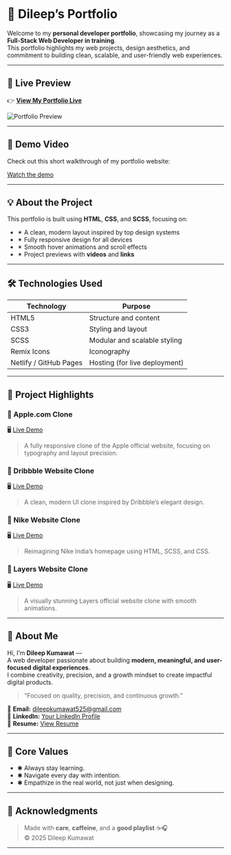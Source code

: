 # 🌸 Dileep’s Portfolio

Welcome to my **personal developer portfolio**, showcasing my journey as a **Full-Stack Web Developer in training**.  
This portfolio highlights my web projects, design aesthetics, and commitment to building clean, scalable, and user-friendly web experiences.

---

## 🚀 Live Preview  
👉 **[View My Portfolio Live](https://dileeps-portfolio.netlify.app/)**  

![Portfolio Preview](./Assets/preview.png)

---

## 🎥 Demo Video  
Check out this short walkthrough of my portfolio website:

[Watch the demo](./Assets/demo.mp4)

---

## 💡 About the Project

This portfolio is built using **HTML**, **CSS**, and **SCSS**, focusing on:
- ✴ A clean, modern layout inspired by top design systems  
- ✴ Fully responsive design for all devices  
- ✴ Smooth hover animations and scroll effects  
- ✴ Project previews with **videos** and **links**  

---

## 🛠️ Technologies Used

| Technology | Purpose |
|-------------|----------|
| HTML5 | Structure and content |
| CSS3 | Styling and layout |
| SCSS | Modular and scalable styling |
| Remix Icons | Iconography |
| Netlify / GitHub Pages | Hosting (for live deployment) |

---

## 📂 Project Highlights

### 🔹 Apple.com Clone  
🖥️ [Live Demo](https://dileep-kumawat.github.io/apple.com-using-html-and-css/)  
> A fully responsive clone of the Apple official website, focusing on typography and layout precision.

### 🔹 Dribbble Website Clone  
🖥️ [Live Demo](https://dileep-kumawat.github.io/Dribbble-website-clone-using-html-and-css/)  
> A clean, modern UI clone inspired by Dribbble’s elegant design.

### 🔹 Nike Website Clone  
🖥️ [Live Demo](https://nike-using-html-scss.netlify.app/)  
> Reimagining Nike India’s homepage using HTML, SCSS, and CSS.

### 🔹 Layers Website Clone  
🖥️ [Live Demo](https://layers-using-html-and-scss.netlify.app/)  
> A visually stunning Layers official website clone with smooth animations.

---

## 👤 About Me

Hi, I’m **Dileep Kumawat** —  
A web developer passionate about building **modern, meaningful, and user-focused digital experiences**.  
I combine creativity, precision, and a growth mindset to create impactful digital products.

> “Focused on quality, precision, and continuous growth.”

📧 **Email:** [dileepkumawat525@gmail.com](mailto:dileepkumawat525@gmail.com)  
💼 **LinkedIn:** [Your LinkedIn Profile](https://www.linkedin.com/in/dileep-kumawat/)  
📝 **Resume:** [View Resume](https://drive.google.com/file/d/167o84GoJwFpJOoHxwLiOoCjsbiv95U3u/view)

---

## 🧭 Core Values
- ✱ Always stay learning.  
- ✱ Navigate every day with intention.  
- ✱ Empathize in the real world, not just when designing.  

---

## 💬 Acknowledgments

> Made with **care**, **caffeine**, and a **good playlist** ☕🎧  
© 2025 Dileep Kumawat

---